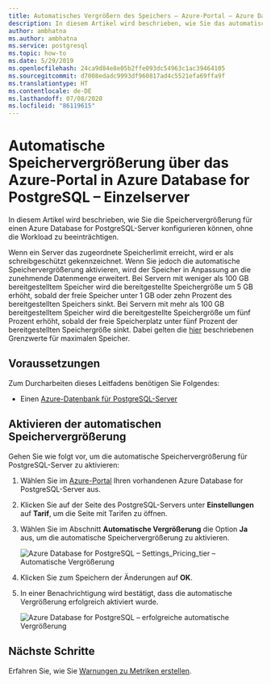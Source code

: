 ```yaml
---
title: Automatisches Vergrößern des Speichers – Azure-Portal – Azure Database for PostgreSQL – Einzelserver
description: In diesem Artikel wird beschrieben, wie Sie das automatische Vergrößern von Speicher über das Azure-Portal in Azure Database for PostgreSQL (Einzelserver) konfigurieren.
author: ambhatna
ms.author: ambhatna
ms.service: postgresql
ms.topic: how-to
ms.date: 5/29/2019
ms.openlocfilehash: 24ca9d84e8e05b2ffe093dc54963c1ac39464105
ms.sourcegitcommit: d7008edadc9993df960817ad4c5521efa69ffa9f
ms.translationtype: HT
ms.contentlocale: de-DE
ms.lasthandoff: 07/08/2020
ms.locfileid: "86119615"
---
```

# <a name="auto-grow-storage-using-the-azure-portal-in-azure-database-for-postgresql---single-server"></a>Automatische Speichervergrößerung über das Azure-Portal in Azure Database for PostgreSQL – Einzelserver
In diesem Artikel wird beschrieben, wie Sie die Speichervergrößerung für einen Azure Database for PostgreSQL-Server konfigurieren können, ohne die Workload zu beeinträchtigen.

Wenn ein Server das zugeordnete Speicherlimit erreicht, wird er als schreibgeschützt gekennzeichnet. Wenn Sie jedoch die automatische Speichervergrößerung aktivieren, wird der Speicher in Anpassung an die zunehmende Datenmenge erweitert. Bei Servern mit weniger als 100 GB bereitgestelltem Speicher wird die bereitgestellte Speichergröße um 5 GB erhöht, sobald der freie Speicher unter 1 GB oder zehn Prozent des bereitgestellten Speichers sinkt. Bei Servern mit mehr als 100 GB bereitgestelltem Speicher wird die bereitgestellte Speichergröße um fünf Prozent erhöht, sobald der freie Speicherplatz unter fünf Prozent der bereitgestellten Speichergröße sinkt. Dabei gelten die [hier](https://docs.microsoft.com/azure/postgresql/concepts-pricing-tiers#storage) beschriebenen Grenzwerte für maximalen Speicher.

## <a name="prerequisites"></a>Voraussetzungen
Zum Durcharbeiten dieses Leitfadens benötigen Sie Folgendes:
- Einen [Azure-Datenbank für PostgreSQL-Server](quickstart-create-server-database-portal.md)

## <a name="enable-storage-auto-grow"></a>Aktivieren der automatischen Speichervergrößerung 

Gehen Sie wie folgt vor, um die automatische Speichervergrößerung für PostgreSQL-Server zu aktivieren:

1. Wählen Sie im [Azure-Portal](https://portal.azure.com/) Ihren vorhandenen Azure Database for PostgreSQL-Server aus.

2. Klicken Sie auf der Seite des PostgreSQL-Servers unter **Einstellungen** auf **Tarif**, um die Seite mit Tarifen zu öffnen.

3. Wählen Sie im Abschnitt **Automatische Vergrößerung** die Option **Ja** aus, um die automatische Speichervergrößerung zu aktivieren.

    ![Azure Database for PostgreSQL – Settings_Pricing_tier – Automatische Vergrößerung](./media/howto-auto-grow-storage-portal/3-auto-grow.png)

4. Klicken Sie zum Speichern der Änderungen auf **OK**.

5. In einer Benachrichtigung wird bestätigt, dass die automatische Vergrößerung erfolgreich aktiviert wurde.

    ![Azure Database for PostgreSQL – erfolgreiche automatische Vergrößerung](./media/howto-auto-grow-storage-portal/5-auto-grow-successful.png)

## <a name="next-steps"></a>Nächste Schritte

Erfahren Sie, wie Sie [Warnungen zu Metriken erstellen](howto-alert-on-metric.md).
